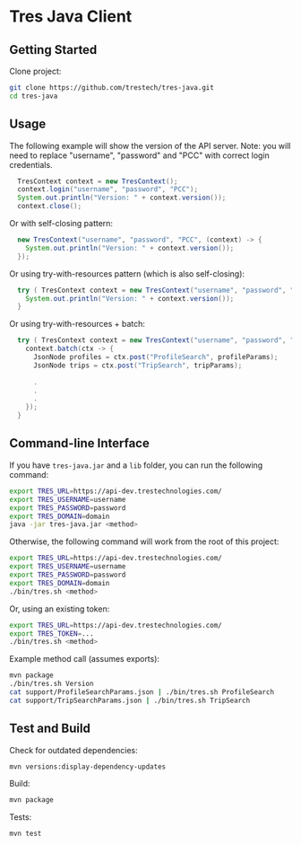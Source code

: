 # Tres Java Client

## Getting Started

Clone project:

```bash
git clone https://github.com/trestech/tres-java.git
cd tres-java
```

## Usage

The following example will show the version of the API server.  Note: you will need to replace "username", "password" and "PCC" with
correct login credentials.

```java
  TresContext context = new TresContext();
  context.login("username", "password", "PCC");
  System.out.println("Version: " + context.version());
  context.close();
```

Or with self-closing pattern:

```java
  new TresContext("username", "password", "PCC", (context) -> {
    System.out.println("Version: " + context.version());
  });
```

Or using try-with-resources pattern (which is also self-closing):

```java
  try ( TresContext context = new TresContext("username", "password", "PCC" ) ) {
    System.out.println("Version: " + context.version());
  }
```

Or using try-with-resources + batch:

```java
  try ( TresContext context = new TresContext("username", "password", "PCC" ) ) {
    context.batch(ctx -> {
      JsonNode profiles = ctx.post("ProfileSearch", profileParams);
      JsonNode trips = ctx.post("TripSearch", tripParams);
      
      .
      .
      .
    });
  }
```

## Command-line Interface

If you have `tres-java.jar` and a `lib` folder, you can run the following command:

```bash
export TRES_URL=https://api-dev.trestechnologies.com/
export TRES_USERNAME=username
export TRES_PASSWORD=password
export TRES_DOMAIN=domain
java -jar tres-java.jar <method>
```

Otherwise, the following command will work from the root of this project:

```bash
export TRES_URL=https://api-dev.trestechnologies.com/
export TRES_USERNAME=username
export TRES_PASSWORD=password
export TRES_DOMAIN=domain
./bin/tres.sh <method>
```

Or, using an existing token:

```bash
export TRES_URL=https://api-dev.trestechnologies.com/
export TRES_TOKEN=...
./bin/tres.sh <method>
````

Example method call (assumes exports):

```bash
mvn package
./bin/tres.sh Version
cat support/ProfileSearchParams.json | ./bin/tres.sh ProfileSearch
cat support/TripSearchParams.json | ./bin/tres.sh TripSearch
```

## Test and Build

Check for outdated dependencies:

```bash
mvn versions:display-dependency-updates
```

Build:

```bash
mvn package
```

Tests:

```bash
mvn test
```

